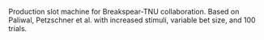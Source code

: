 Production slot machine for Breakspear-TNU collaboration. Based on Paliwal, Petzschner et al. with increased stimuli, variable bet size, and 100 trials.

